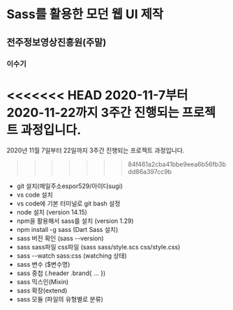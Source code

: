 # Sass를 활용한 모던 웹 UI 제작
## 전주정보영상진흥원(주말)
### 이수기

<<<<<<< HEAD
2020-11-7부터 2020-11-22까지 3주간 진행되는 프로젝트 과정입니다.
=======
2020년 11월 7일부터 22일까지 3주간 진행되는 프로젝트 과정입니다.
>>>>>>> 84f461a2cba41bbe9eea6b56fb3bdd86a397cc9b

- git 설치(메일주소espor529/아이디sugi)
- vs code 설치
- vs code에 기본 터미널로 git bash 설정
- node 설치 (version 14.15)
- npm을 활용해서 sass를 설치 (version 1.29)
- npm install -g sass (Dart Sass 설치)
- sass 버전 확인 (sass --version)
- sass sass파일 css파일 (sass sass/style.scs css/style.css)
- sass --watch sass:css (watching 상태)
- sass 변수 ($변수명)
- sass 중첩 (.header .brand{ ... })
- sass 믹스인(Mixin)
- sass 확장(extend)
- sass 모듈 (파일의 유형별로 분류)
